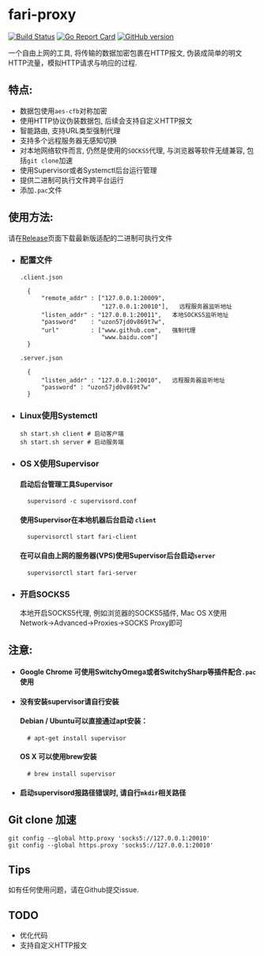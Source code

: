 # fari-proxy

[![Build Status](https://travis-ci.org/Leviathan1995/fari-proxy.svg?branch=master)](https://travis-ci.org/Leviathan1995/fari-proxy)
[![Go Report Card](https://goreportcard.com/badge/github.com/leviathan1995/fari-proxy)](https://goreportcard.com/report/github.com/leviathan1995/fari-proxy)
[![GitHub version](https://badge.fury.io/gh/leviathan1995%2Ffari-proxy.svg)](https://badge.fury.io/gh/leviathan1995%2Ffari-proxy)

一个自由上网的工具, 将传输的数据加密包裹在HTTP报文, 伪装成简单的明文HTTP流量，模拟HTTP请求与响应的过程.

## 特点:

* 数据包使用`aes-cfb`对称加密
* 使用HTTP协议伪装数据包, 后续会支持自定义HTTP报文
* 智能路由, 支持URL类型强制代理
* 支持多个远程服务器无感知切换
* 对本地网络软件而言, 仍然是使用的`SOCKS5`代理, 与浏览器等软件无缝兼容, 包括`git clone`加速
* 使用Supervisor或者Systemctl后台运行管理
* 提供二进制可执行文件跨平台运行
* 添加`.pac`文件

## 使用方法:
请在[Release](https://github.com/Leviathan1995/fari-proxy/releases)页面下载最新版适配的二进制可执行文件

* ### 配置文件

  `.client.json`

		{
            "remote_addr" : ["127.0.0.1:20009",
	                         "127.0.0.1:20010"],   远程服务器监听地址
            "listen_addr" : "127.0.0.1:20011",   本地SOCKS5监听地址
            "password"    : "uzon57jd0v869t7w",
	        "url"         : ["www.github.com",   强制代理
                             "www.baidu.com"]
		}

  `.server.json`

		{
            "listen_addr" : "127.0.0.1:20010",   远程服务器监听地址
            "password" : "uzon57jd0v869t7w"
		}

* ### Linux使用Systemctl
	```
	sh start.sh client # 启动客户端
	sh start.sh server # 启动服务端
	```

* ### OS X使用Supervisor
  #### 启动后台管理工具Supervisor

        supervisord -c supervisord.conf

  #### 使用Supervisor在本地机器后台启动 `client`
	
        supervisorctl start fari-client
	
  #### 在可以自由上网的服务器(VPS)使用Supervisor后台启动`server`
	
        supervisorctl start fari-server
		
* ### 开启SOCKS5
	本地开启SOCKS5代理, 例如浏览器的SOCKS5插件, Mac OS X使用Network->Advanced->Proxies->SOCKS Proxy即可

## 注意:

* #### Google Chrome 可使用SwitchyOmega或者SwitchySharp等插件配合`.pac`使用

* #### 没有安装supervisor请自行安装
    
    #### Debian / Ubuntu可以直接通过apt安装：
            
        # apt-get install supervisor
     
    #### OS X 可以使用brew安装
    
        # brew install supervisor
* #### 启动supervisord报路径错误时, 请自行`mkdir`相关路径

## Git clone 加速
```
git config --global http.proxy 'socks5://127.0.0.1:20010' 
git config --global https.proxy 'socks5://127.0.0.1:20010'
```

## Tips
如有任何使用问题，请在Github提交issue.

## TODO

* 优化代码
* 支持自定义HTTP报文



 
